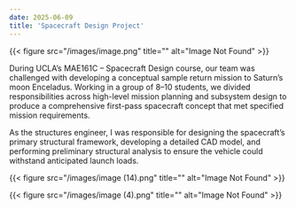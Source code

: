 ```yaml
---
date: 2025-06-09
title: 'Spacecraft Design Project'
---
```


{{< figure src="/images/image.png" title="" alt="Image Not Found" >}}

During UCLA’s MAE161C – Spacecraft Design course, our team was challenged with developing a conceptual sample return mission to Saturn’s moon Enceladus. Working in a group of 8–10 students, we divided responsibilities across high-level mission planning and subsystem design to produce a comprehensive first-pass spacecraft concept that met specified mission requirements.

As the structures engineer, I was responsible for designing the spacecraft’s primary structural framework, developing a detailed CAD model, and performing preliminary structural analysis to ensure the vehicle could withstand anticipated launch loads.

{{< figure src="/images/image (14).png" title="" alt="Image Not Found" >}}

{{< figure src="/images/image (4).png" title="" alt="Image Not Found" >}}